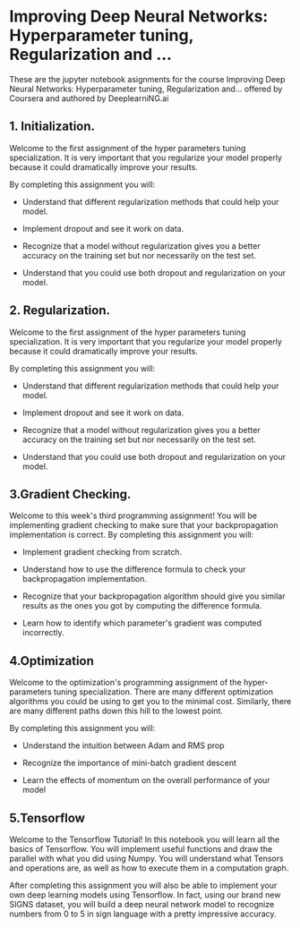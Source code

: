 # Improving Deep Neural Networks: Hyperparameter tuning, Regularization and ...
These are the jupyter notebook asignments for the course Improving Deep Neural Networks: Hyperparameter tuning, Regularization and... offered by Coursera and authored by DeeplearniNG.ai

## 1. Initialization.

Welcome to the first assignment of the hyper parameters tuning specialization. It is very important that you regularize your model properly because it could dramatically improve your results.

By completing this assignment you will:

- Understand that different regularization methods that could help your model.

- Implement dropout and see it work on data.

- Recognize that a model without regularization gives you a better accuracy on the training set but nor necessarily on the test set.

- Understand that you could use both dropout and regularization on your model.

## 2. Regularization.

Welcome to the first assignment of the hyper parameters tuning specialization. It is very important that you regularize your model properly because it could dramatically improve your results.

By completing this assignment you will:

- Understand that different regularization methods that could help your model.

- Implement dropout and see it work on data.

- Recognize that a model without regularization gives you a better accuracy on the training set but nor necessarily on the test set.

- Understand that you could use both dropout and regularization on your model.

## 3.Gradient Checking.

Welcome to this week's third programming assignment! You will be implementing gradient checking to make sure that your backpropagation implementation is correct. By completing this assignment you will:

- Implement gradient checking from scratch.

- Understand how to use the difference formula to check your backpropagation implementation.

- Recognize that your backpropagation algorithm should give you similar results as the ones you got by computing the difference formula.

- Learn how to identify which parameter's gradient was computed incorrectly.

## 4.Optimization

Welcome to the optimization's programming assignment of the hyper-parameters tuning specialization. There are many different optimization algorithms you could be using to get you to the minimal cost. Similarly, there are many different paths down this hill to the lowest point.

By completing this assignment you will:

- Understand the intuition between Adam and RMS prop

- Recognize the importance of mini-batch gradient descent

- Learn the effects of momentum on the overall performance of your model

## 5.Tensorflow

Welcome to the Tensorflow Tutorial! In this notebook you will learn all the basics of Tensorflow. You will implement useful functions and draw the parallel with what you did using Numpy. You will understand what Tensors and operations are, as well as how to execute them in a computation graph.

After completing this assignment you will also be able to implement your own deep learning models using Tensorflow. In fact, using our brand new SIGNS dataset, you will build a deep neural network model to recognize numbers from 0 to 5 in sign language with a pretty impressive accuracy.

